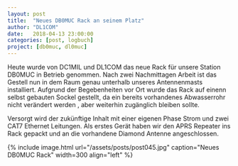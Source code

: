 ```yaml
---
layout: post
title:  "Neues DB0MUC Rack an seinem Platz"
author: "DL1COM"
date:   2018-04-13 23:00:00
categories: [post, logbuch]
project: [db0muc, dl0muc]
---
```


Heute wurde von DC1MIL und DL1COM das neue Rack für unsere Station DB0MUC in Betrieb genommen.
Nach zwei Nachmittagen Arbeit ist das Gestell nun in dem Raum genau unterhalb unseres Antennenmasts installiert.
Aufgrund der Begebenheiten vor Ort wurde das Rack auf einenn selbst gebauten Sockel gestellt, da ein bereits vorhandenes Abwasserrohr nicht verändert werden , aber weiterhin zugänglich bleiben sollte.

Versorgt wird der zukünftige Inhalt mit einer eigenen Phase Strom und zwei CAT7 Ethernet Leitungen.
Als erstes Gerät haben wir den APRS Repeater ins Rack gepackt und an die vorhandene Diamond Antenne angeschlossen.

{% include image.html url="/assets/posts/post045.jpg" caption="Neues DB0MUC Rack" width=300 align="left" %}
<br style="clear: both;"> 
